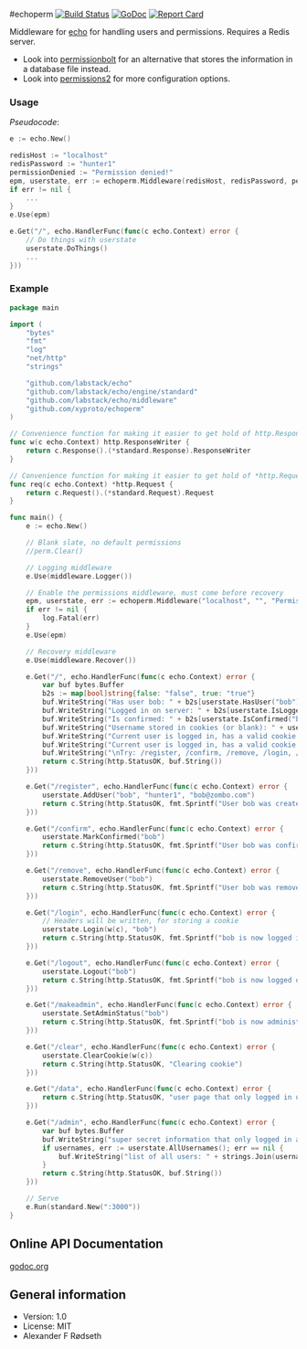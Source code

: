 #echoperm [![Build Status](https://travis-ci.org/xyproto/echoperm.svg?branch=master)](https://travis-ci.org/xyproto/echoperm) [![GoDoc](https://godoc.org/github.com/xyproto/echoperm?status.svg)](http://godoc.org/github.com/xyproto/echoperm) [![Report Card](https://img.shields.io/badge/go_report-A+-brightgreen.svg?style=flat)](http://goreportcard.com/report/xyproto/echoperm)



Middleware for [echo](https://github.com/labstack/echo) for handling users and permissions. Requires a Redis server.

* Look into [permissionbolt](https://github.com/xyproto/permissionbolt) for an alternative that stores the information in a database file instead.
* Look into [permissions2](https://github.com/xyproto/permissions2) for more configuration options.

### Usage

*Pseudocode*:

~~~go
e := echo.New()

redisHost := "localhost"
redisPassword := "hunter1"
permissionDenied := "Permission denied!"
epm, userstate, err := echoperm.Middleware(redisHost, redisPassword, permissionDenied)
if err != nil {
    ...
}
e.Use(epm)

e.Get("/", echo.HandlerFunc(func(c echo.Context) error {
    // Do things with userstate
    userstate.DoThings()
    ...
}))
~~~

### Example

~~~go
package main

import (
	"bytes"
	"fmt"
	"log"
	"net/http"
	"strings"

	"github.com/labstack/echo"
	"github.com/labstack/echo/engine/standard"
	"github.com/labstack/echo/middleware"
	"github.com/xyproto/echoperm"
)

// Convenience function for making it easier to get hold of http.ResponseWriter
func w(c echo.Context) http.ResponseWriter {
	return c.Response().(*standard.Response).ResponseWriter
}

// Convenience function for making it easier to get hold of *http.Request
func req(c echo.Context) *http.Request {
	return c.Request().(*standard.Request).Request
}

func main() {
	e := echo.New()

	// Blank slate, no default permissions
	//perm.Clear()

	// Logging middleware
	e.Use(middleware.Logger())

	// Enable the permissions middleware, must come before recovery
	epm, userstate, err := echoperm.Middleware("localhost", "", "Permission denied!")
	if err != nil {
		log.Fatal(err)
	}
	e.Use(epm)

	// Recovery middleware
	e.Use(middleware.Recover())

	e.Get("/", echo.HandlerFunc(func(c echo.Context) error {
		var buf bytes.Buffer
		b2s := map[bool]string{false: "false", true: "true"}
		buf.WriteString("Has user bob: " + b2s[userstate.HasUser("bob")] + "\n")
		buf.WriteString("Logged in on server: " + b2s[userstate.IsLoggedIn("bob")] + "\n")
		buf.WriteString("Is confirmed: " + b2s[userstate.IsConfirmed("bob")] + "\n")
		buf.WriteString("Username stored in cookies (or blank): " + userstate.Username(req(c)) + "\n")
		buf.WriteString("Current user is logged in, has a valid cookie and *user rights*: " + b2s[userstate.UserRights(req(c))] + "\n")
		buf.WriteString("Current user is logged in, has a valid cookie and *admin rights*: " + b2s[userstate.AdminRights(req(c))] + "\n")
		buf.WriteString("\nTry: /register, /confirm, /remove, /login, /logout, /makeadmin, /clear, /data and /admin")
		return c.String(http.StatusOK, buf.String())
	}))

	e.Get("/register", echo.HandlerFunc(func(c echo.Context) error {
		userstate.AddUser("bob", "hunter1", "bob@zombo.com")
		return c.String(http.StatusOK, fmt.Sprintf("User bob was created: %v\n", userstate.HasUser("bob")))
	}))

	e.Get("/confirm", echo.HandlerFunc(func(c echo.Context) error {
		userstate.MarkConfirmed("bob")
		return c.String(http.StatusOK, fmt.Sprintf("User bob was confirmed: %v\n", userstate.IsConfirmed("bob")))
	}))

	e.Get("/remove", echo.HandlerFunc(func(c echo.Context) error {
		userstate.RemoveUser("bob")
		return c.String(http.StatusOK, fmt.Sprintf("User bob was removed: %v\n", !userstate.HasUser("bob")))
	}))

	e.Get("/login", echo.HandlerFunc(func(c echo.Context) error {
		// Headers will be written, for storing a cookie
		userstate.Login(w(c), "bob")
		return c.String(http.StatusOK, fmt.Sprintf("bob is now logged in: %v\n", userstate.IsLoggedIn("bob")))
	}))

	e.Get("/logout", echo.HandlerFunc(func(c echo.Context) error {
		userstate.Logout("bob")
		return c.String(http.StatusOK, fmt.Sprintf("bob is now logged out: %v\n", !userstate.IsLoggedIn("bob")))
	}))

	e.Get("/makeadmin", echo.HandlerFunc(func(c echo.Context) error {
		userstate.SetAdminStatus("bob")
		return c.String(http.StatusOK, fmt.Sprintf("bob is now administrator: %v\n", userstate.IsAdmin("bob")))
	}))

	e.Get("/clear", echo.HandlerFunc(func(c echo.Context) error {
		userstate.ClearCookie(w(c))
		return c.String(http.StatusOK, "Clearing cookie")
	}))

	e.Get("/data", echo.HandlerFunc(func(c echo.Context) error {
		return c.String(http.StatusOK, "user page that only logged in users must see!")
	}))

	e.Get("/admin", echo.HandlerFunc(func(c echo.Context) error {
		var buf bytes.Buffer
		buf.WriteString("super secret information that only logged in administrators must see!\n\n")
		if usernames, err := userstate.AllUsernames(); err == nil {
			buf.WriteString("list of all users: " + strings.Join(usernames, ", "))
		}
		return c.String(http.StatusOK, buf.String())
	}))

	// Serve
	e.Run(standard.New(":3000"))
}
~~~

Online API Documentation
------------------------

[godoc.org](http://godoc.org/github.com/xyproto/echoperm)


General information
-------------------

* Version: 1.0
* License: MIT
* Alexander F Rødseth

